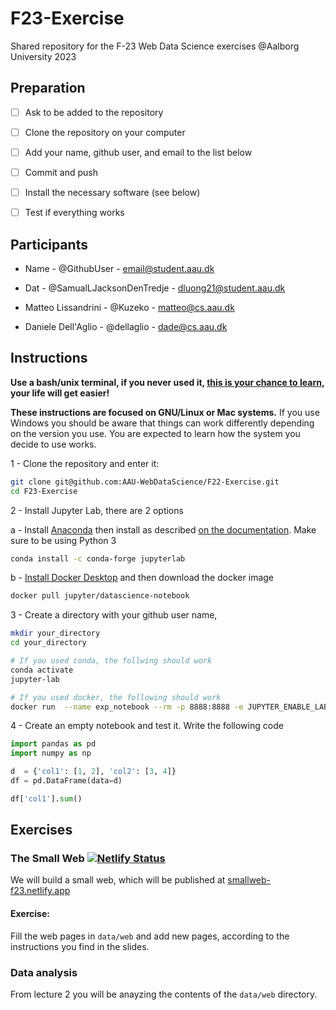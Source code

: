 # F23-Exercise

Shared repository for the F-23 Web Data Science exercises @Aalborg University 2023




## Preparation

- [ ] Ask to be added to the repository
- [ ] Clone the repository on your computer
- [ ] Add your name, github user, and email to the list below
- [ ] Commit and push
- [ ] Install the necessary software (see below)
- [ ] Test if everything works


## Participants


- Name - @GithubUser - <email@student.aau.dk>

- Dat - @SamualLJacksonDenTredje - <dluong21@student.aau.dk>

- Matteo Lissandrini - @Kuzeko - <matteo@cs.aau.dk>
- Daniele Dell'Aglio - @dellaglio - <dade@cs.aau.dk>




## Instructions


**Use a bash/unix terminal, if you never used it, [this is your chance to learn](https://fileadmin.cs.lth.se/cs/education/edaf05/terminal.pdf), your life will get easier!**

**These instructions are focused on GNU/Linux or Mac systems.** 
If you use Windows you should be aware that things can work differently depending on the version you use.
You are expected to learn how the system you decide to use works.


1 - Clone the repository and enter it:

 ```bash
 git clone git@github.com:AAU-WebDataScience/F22-Exercise.git
 cd F23-Exercise
 ```

2 - Install Jupyter Lab, there are 2 options

  a - Install [Anaconda](https://docs.conda.io/projects/conda/en/latest/user-guide/install/) then install as described [on the documentation](https://jupyterlab.readthedocs.io/en/stable/getting_started/installation.html). Make sure to be using Python 3

   ```bash
   conda install -c conda-forge jupyterlab
   ```

  b - [Install Docker Desktop](https://docs.docker.com/engine/install/#desktop) and then download the docker image

   ```bash
   docker pull jupyter/datascience-notebook
   ```

3 - Create a directory with your github user name, 

  ```bash
  mkdir your_directory
  cd your_directory

  # If you used conda, the follwing should work
  conda activate
  jupyter-lab

  # If you used docker, the following should work
  docker run  --name exp_notebook --rm -p 8888:8888 -e JUPYTER_ENABLE_LAB=yes -v "$PWD":/home/jovyan jupyter/datascience-notebook
  ```


4 - Create an empty notebook and test it. Write the following code

  ```python
  import pandas as pd
  import numpy as np

  d  = {'col1': [1, 2], 'col2': [3, 4]}
  df = pd.DataFrame(data=d)

  df['col1'].sum()
  ```



## Exercises


### The Small Web  [![Netlify Status](https://api.netlify.com/api/v1/badges/3678f789-19c3-4f08-9d36-c2ed4fdb1e0e/deploy-status)](https://app.netlify.com/sites/smallweb-f23/deploys)
We will build a small web, which will be published at [smallweb-f23.netlify.app](https://smallweb-f23.netlify.app/)

#### Exercise:
Fill the web pages in `data/web` and add new pages, according to the instructions you find in the slides.

### Data analysis
From lecture 2 you will be anayzing the contents of the `data/web`  directory.



